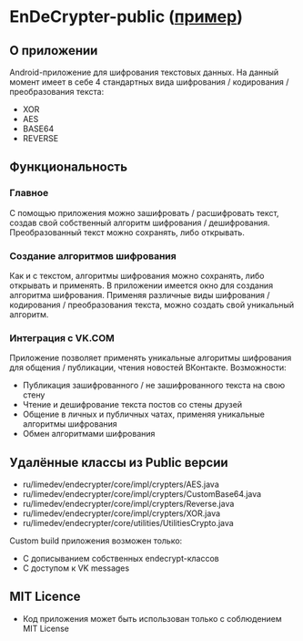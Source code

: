# EnDeCrypter-public ([пример](https://appgallery.huawei.com/#/app/C103224903 "Установить через Huawei AppGallery"))

## О приложении

Android-приложение для шифрования текстовых данных. На данный момент имеет в себе 4 стандартных вида шифрования / кодирования / преобразования текста:

- XOR
- AES
- BASE64
- REVERSE

## Функциональность

### Главное

С помощью приложения можно зашифровать / расшифровать текст, создав свой собственный алгоритм шифрования / дешифрования. Преобразованный текст можно сохранять, либо открывать.

### Создание алгоритмов шифрования

Как и с текстом, алгоритмы шифрования можно сохранять, либо открывать и применять. В приложении имеется окно для создания алгоритма шифрования. Применяя различные виды шифрования / кодирования / преобразования текста, можно создать свой уникальный алгоритм.

### Интеграция с VK.COM

Приложение позволяет применять уникальные алгоритмы шифрования для общения / публикации, чтения новостей ВКонтакте. Возможности:

- Публикация зашифрованного / не зашифрованного текста на свою стену
- Чтение и дешифрование текста постов со стены друзей
- Общение в личных и публичных чатах, применяя уникальные алгоритмы шифрования
- Обмен алгоритмами шифрования

## Удалённые классы из Public версии

- ru/limedev/endecrypter/core/impl/crypters/AES.java
- ru/limedev/endecrypter/core/impl/crypters/CustomBase64.java
- ru/limedev/endecrypter/core/impl/crypters/Reverse.java
- ru/limedev/endecrypter/core/impl/crypters/XOR.java
- ru/limedev/endecrypter/core/utilities/UtilitiesCrypto.java

Custom build приложения возможен только:

- С дописыванием собственных endecrypt-классов
- С доступом к VK messages

## MIT Licence

- Код приложения может быть использован только с соблюдением MIT License
